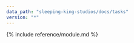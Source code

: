 ```yaml
---
data_path: "sleeping-king-studios/docs/tasks"
version: "*"
---
```


{% include reference/module.md %}

